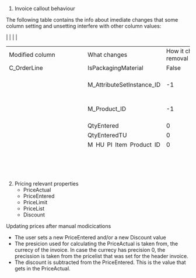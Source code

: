 
1. Invoice callout behaviour

The following table contains the info about imediate changes that some column setting and unsetting interfere with other column values:
<table style="height: 275px;" width="678">
<tbody>
<tr>
<td>Modified column</td>
<td>What changes</td>
<td>How it changes on removal</td>
<td>How it changes on set</td>
<td>Implementation</td>
<td>Notes</td>
</tr>

<tr>
<td>C_OrderLine</td>
<td>IsPackagingMaterial</td>
<td>False</td>
<td>Value from orderLine</td>
<td>de.metas.invoice</td>
<td>&nbsp;</td>
</tr>



<tr>		
<td>&nbsp;</td>
<td>M_AttributeSetInstance_ID</td>
<td> -1</td>			
<td>Value from orderLine. Attribute Set Instance shall remain read_only</td>	
<td>de.metas.invoice</td>													
<td>&nbsp;</td>
</tr>

<tr>
<td>&nbsp;</td>
<td>M_Product_ID</td>		
<td>-1</td>			
<td>Value from orderLine. Afterwards, the product shall remain read-only</td>
<td>de.metas.invoice</td>															
<td>&nbsp;</td>
</tr>

<tr>		
<td>&nbsp;</td>		
<td>QtyEntered</td>			
<td>0</td>			
<td>Value from orderLine</td>
<td>de.metas.invoice</td>														
<td>&nbsp;</td>
</tr>

<tr>		
<td>&nbsp;</td>			
<td>QtyEnteredTU</td>		
<td>0</td>		
<td>Value from orderLine</td>
<td>de.metas.handlingunits</td>												
<td>&nbsp;</td>
</tr>

<tr>	
<td>&nbsp;</td>				
<td>M_HU_PI_Item_Product_ID</td>
<td>0</td>		
<td>Value from orderLine</td>
<td>de.metas.handlingunits</td>													
<td>&nbsp;</td>
</tr>

<tr>	
<td>&nbsp;</td>				
<td>Prices</td>			
<td>All prices turn 0</td>	
<td>All prices are taken from the order line</td>	
<td>de.metas.invoice</td>											
<td>&nbsp;</td>																								
<td>
</tr>

<tr>
<td>C_Order</td>
<td>C_OrderLine_ID</td>
<td>-1</td>
<td>-1</td>
<td>de.metas.invoice</td>
<td>The orderline will remain empty, but mandatory. The user must set it manually from the orderlines of the set order</td>
</tr>

<tr>
<td>&nbsp;</td>
<td>M_Product_ID</td>
<td>-1</td>
<td>-1</td>
<td>de.metas.invoice</td>
<td>The product will remain empty, but mandatory. The user must set an orderlines of the set order and then the product will be automatically set from there. After the orderLine is set, the product shall remain read-only.</td>
</tr>

<tr>
<td>M_Product_ID (mandatory)</td>				
<td>M_HU_PI_Item_Product_ID</td>
<td>-1</td>
<td>-1 if it doesn't fit any more</td>
<td>de.metas.handlingunits</td>													
<td>&nbsp;</td>
</tr>

<tr>		
<td>&nbsp;</td>				
<td>C_UOM_ID</td>			
<td>-1</td>			
<td>The one from the product</td>
<td>de.metas.invoice</td>	|													
<td>&nbsp;</td>
</tr>

<tr>	
<td>&nbsp;</td>					
<td>C_Charge_ID</td>
<td>nothing</td>
<td>-1</td>		
<td>de.metas.invoice</td>													
<td>&nbsp;</td>
</tr>

<tr>
<td>C_Charge_ID</td>
<td>M_Product_ID</td>	
<td>nothing</td>
<td>-1</td>	
<td>de.metas.invoice</td>		|													
<td>&nbsp;</td>
</tr>

<tr>	
<td>&nbsp;</td>				
<td>C_OrderLine_ID</td>		
<td>nothing</td>
<td>-1</td>		
<td>de.metas.invoice</td>		|													
<td>&nbsp;</td>
</tr>

<tr>	
<td>&nbsp;</td>				
<td>M_AttributeSetIntnce_ID</td>
<td>nothing</td>
<td>-1</td>
<td>de.metas.invoice</td>												
<td>&nbsp;</td>
</tr>

<tr>
<td>Tax_ID</td>	
<td>TaxAmt</td>	
<td>Nothing</td>
<td>If the tax is WholeTax, TaxAmt will have the value of the LineNetAmt. If the tax is not included, TaxAmt will be the correct procent from LineNetAmt, as required in the Tax's rate. In case the tax is included, the TaxAmt will what it's left from LineNetAmt after subtracting the correct percent </td>
<td>de.metas.invoice</td>
<td>We calculate the tax at document level, so this is just for info. Logic only used for Purchase side</td>
</tr>

<tr>		
<td>&nbsp;</td>				
<td>LineNetAmt</td>		
<td>Nothing</td>
<td>TaxAmt (see avobe) added to the LineNetAmt</td>	
<td>de.metas.invoice</td>												
<td>Logic only used for Purchase side</td>
</tr>

<tr>
<td>C_UOM_ID</td>		
<td>PriceEntered</td>		
<td>Nothing</td>
<td>PriceEntered is converted from the product's UOM to the UOM of the invoice line</td>
<td>de.metas.invoice</td>											
<td>PriceEntered ONLY changes when it was not manually set (manualPrice)</td>
</tr>

<tr>		
<td>&nbsp;</td>			
<td>QtyInvoiced</td>
<td>Nothing</td>
<td>It is calculated based on the QtyEntered. It is converted from the product's UOM to the UOM of the invoice line</td>	
<td>de.metas.invoice</td>												
<td>&nbsp;</td>
</tr>

<tr>
<td>Discount</td>		
<td>PriceActual</td>		
<td>PriceEntered</td>
<td>PriceEntered with subtracted discount</td>
<td>de.metas.invoice</td>
<td>Logic only applies to manual siscount </td>
</tr>

<tr>
<td>M_AttributeSetInstance_ID</td>
<td>Prices</td>
<td>Prices update based on the Pricing Rules that are applied</td>
<td>Prices update based on the Pricing Rules that are applied</td>
<td>de.metas.invoice</td>|													
<td>No changes in case of manual prices</td>	
</tr>

<tr>
<td>Price_UOM_ID</td>
<td>QtyInvoicedInPriceUOM</td>
<td>QtyInvoiced</td>
<td>QtyInvoiced converted to the new Price UOM</td>
<td>de.metas.invoice</td>												
<td>&nbsp;</td>	
</tr>

<tr>	
<td>&nbsp;</td>					
<td>LineNetAmt</td>
<td>QtyInvoicedInPriceUOM multiplied by the PriceActual. In case the scale of this amount is higher than the standard precision provided by the pricelist, the LineNetAmt will receive the standard scale.</td>
<td>Same logic as for removal. See above how QtyInvoicedInPriceUOM changes. </td>
<td>de.metas.invoice</td>												
<td>&nbsp;</td>	
</tr>

<tr>
<td>PriceActual</td>
<td>Price Entered</td>
<td>0</td>
<td>PriceActual converted to the invoice's Price UOM</td>
<td>de.metas.invoice</td>												
<td>&nbsp;</td>	
</tr>


<tr>	
<td>&nbsp;</td>				
<td>LineNetAmt</td>
<td>QtyInvoicedInPriceUOM multiplied by the PriceActual. In case the scale of this amount is higher than the standard precision provided by the pricelist, the LineNetAmt will receive the standard scale.</td>
<td>Same logic as for removal. See above how QtyInvoicedInPriceUOM changes. </td>
<td>de.metas.invoice</td>													
<td>&nbsp;</td>	
</tr>

<tr>
<td>PriceEntered</td>		
<td>QtyInvoicedInPriceUOM</td>
<td>From BL</td>
<td>From BL</td>
<td>de.metas.invoice</td>												
<td>&nbsp;</td>	
</tr>

<tr>	
<td>&nbsp;</td>				
<td>LineNetAmt</td>
<td>QtyInvoicedInPriceUOM multiplied by the PriceActual. In case the scale of this amount is higher than the standard precision provided by the pricelist, the LineNetAmt will receive the standard scale.</td>
<td>Same logic as for removal. See above how QtyInvoicedInPriceUOM changes. </td>
<td>de.metas.invoice</td>													
<td>&nbsp;</td>	
</tr>

<tr>	
<td>&nbsp;</td>				
<td>Prices</td>
<td>From BL</td>
<td>From BL</td>
<td>de.metas.invoice</td>												
<td>&nbsp;</td>	
</tr>

<tr>
<td>PriceList</td>	
<td>Prices</td>	
<td>From BL</td>
<td>From BL</td>
<td>de.metas.invoice</td>												
<td>&nbsp;</td>	
</tr>

<tr>
<td>QtyEntered</td>
<td>Prices</td>
<td>From BL</td>
<td>From BL</td>
<td>de.metas.invoice</td>												
<td>&nbsp;</td>	
</tr>

<tr>	
<td>&nbsp;</td>					
<td>LineNetAmt</td>
<td>From BL</td>
<td>From BL</td>
<td>de.metas.invoice</td>													
<td>&nbsp;</td>	
</tr>

<tr>	
<td>&nbsp;</td>					
<td>QtyInvoiced</td>
<td>From BL</td>
<td>It is calculated based on the QtyEntered. It is converted from the product's UOM to the UOM of the invoice line</td>
<td>de.metas.invoice</td>													
<td>&nbsp;</td>	
</tr>

<tr>
<td>QtyEnteredTU</td>
<td>Prices</td>
<td>From BL</td>
<td>From BL</td>
<td>de.metas.handlingunits</td>													
<td>&nbsp;</td>	
</tr>

<tr>	
<td>&nbsp;</td>			
<td>LineNetAmt</td>		
<td>From BL</td>
<td>From BL</td>
<td>de.metas.handlingunits</td>			
<td>&nbsp;</td>	
</tr>

</tbody>
</table>
<h1 style="color: #5e9ca0;">&nbsp;</h1>

2. Pricing relevant properties
    * PriceActual
    * PriceEntered
    * PriceLimit
    * PriceList
    * Discount

Updating prices after manual modicications
* The user sets a new PriceEntered and/or a new Discount value
* The presicion used for calculating the PriceActual is taken from, the currecy of the invoice. In case the currecy has precision 0, the precission is taken from the pricelist that was set for the header invoice.
* The discount is subtracted from the PriceEntered. This is the value that gets in the PriceActual.
